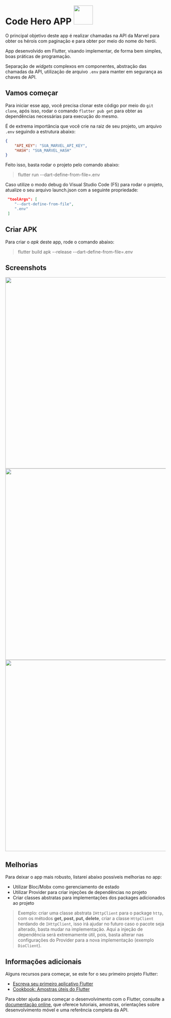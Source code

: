 # Code Hero APP <img src="https://github.com/willsgobi/code_hero/assets/35748585/801e3925-2f7f-4c1b-9480-d12299cfd84d" height="60" width="60">


O principal objetivo deste app é realizar chamadas na API da Marvel para obter os hérois com paginação e para obter por meio do nome do herói.

App desenvolvido em Flutter, visando implementar, de forma bem simples, boas práticas de programação.

Separação de *widgets* complexos em componentes, abstração das chamadas da API, utilização de arquivo `.env` para manter em segurança as chaves de API.

## Vamos começar

Para iniciar esse app, você precisa clonar este código por meio do `git clone`, após isso, rodar o comando `flutter pub get` para obter as dependências necessárias para execução do mesmo.

É de extrema importância que você crie na raiz de seu projeto, um arquivo `.env` seguindo a estrutura abaixo:

```json
{
    "API_KEY": "SUA_MARVEL_API_KEY",
    "HASH": "SUA_MARVEL_HASH"
}
```

Feito isso, basta rodar o projeto pelo comando abaixo:

> flutter run --dart-define-from-file=.env

Caso utilize o modo debug do Visual Studio Code (F5) para rodar o projeto, atualize o seu arquivo launch.json com a seguinte propriedade:

```json
 "toolArgs": [
    "--dart-define-from-file",
    ".env"      
 ]
```

## Criar APK

Para criar o *apk* deste app, rode o comando abaixo:

> flutter build apk --release --dart-define-from-file=.env

## Screenshots
<img src="https://github.com/willsgobi/code_hero/assets/35748585/1279f214-355d-4114-bef9-cb01bee09e98" height="600">

<img src="https://github.com/willsgobi/code_hero/assets/35748585/7fb11486-4d1e-449f-b204-45ddf71cf1d2" height="600">

<img src="https://github.com/willsgobi/code_hero/assets/35748585/19afe5a1-17dd-4111-9964-81d5bdaafe5f" height="600">

## Melhorias

Para deixar o app mais robusto, listarei abaixo possíveis melhorias no app:

- Utilizar Bloc/Mobx como gerenciamento de estado
- Utilizar Provider para criar injeções de dependências no projeto
- Criar classes abstratas para implementações dos packages adicionados ao projeto

> Exemplo: criar uma classe abstrata `IHttpClient` para o package `http`, com os métodos **get, post, put, delete**, criar a classe `HttpClient` herdando de `IHttpClient`, isso irá ajudar no futuro caso o pacote seja alterado, basta mudar na implementação. Aqui a injeção de dependência será extremamente útil, pois, basta alterar nas configurações do Provider para a nova implementação (exemplo `DioClient`).

## Informações adicionais

Alguns recursos para começar, se este for o seu primeiro projeto Flutter:

- [Escreva seu primeiro aplicativo Flutter](https://docs.flutter.dev/get-started/codelab)
- [Cookbook: Amostras úteis do Flutter](https://docs.flutter.dev/cookbook)

Para obter ajuda para começar o desenvolvimento com o Flutter, consulte a
[documentação online](https://docs.flutter.dev/),  que oferece tutoriais,
amostras, orientações sobre desenvolvimento móvel e uma referência completa da API.
